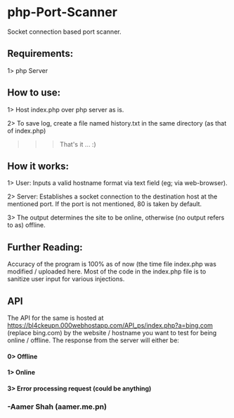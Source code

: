 # php-Port-Scanner
Socket connection based port scanner.

## Requirements:
1> php Server

## How to use:
1> Host index.php over php server as is.

2> To save log, create a file named history.txt in the same directory (as that of index.php)

>>> That's it ... :)

## How it works:
1> User: Inputs a valid hostname format via text field (eg; via web-browser).

2> Server: Establishes a socket connection to the destination host at the mentioned port.
If the port is not mentioned, 80 is taken by default.

3> The output determines the site to be online, otherwise (no output refers to as) offline.

## Further Reading:
Accuracy of the program is 100% as of now (the time file index.php was modified / uploaded here.
Most of the code in the index.php file is to sanitize user input for various injections.

## API
The API for the same is hosted at https://bl4ckeupn.000webhostapp.com/API_ps/index.php?a=bing.com (replace bing.com) by the website / hostname you want to test for being online / offline.
The response from the server will either be:
#### 0> Offline
#### 1> Online
#### 3> Error processing request (could be anything)

### -Aamer Shah (aamer.me.pn)
